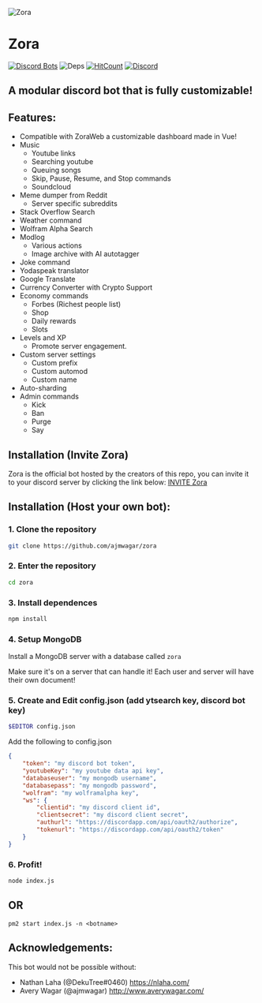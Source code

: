 ![Zora](https://i.imgur.com/u3xOYSz.png)
# Zora 
[![Discord Bots](https://discordbots.org/api/widget/status/478616471640080395.svg)](https://discordbots.org/bot/478616471640080395)
![Deps](https://david-dm.org/ajmwagar/zora.svg)
[![HitCount](http://hits.dwyl.io/ajmwagar/zora.svg)](http://hits.dwyl.io/ajmwagar/zora)
[![Discord](https://img.shields.io/badge/discord-server-%239d89d6.svg)](https://discord.gg/rRt5AHQ)


## A modular discord bot that is fully customizable!

## Features:
- Compatible with ZoraWeb a customizable dashboard made in Vue!
- Music
  - Youtube links
  - Searching youtube
  - Queuing songs
  - Skip, Pause, Resume, and Stop commands
  - Soundcloud
- Meme dumper from Reddit
  - Server specific subreddits
- Stack Overflow Search
- Weather command
- Wolfram Alpha Search
- Modlog
  - Various actions
  - Image archive with AI autotagger
- Joke command
- Yodaspeak translator
- Google Translate
- Currency Converter with Crypto Support
- Economy commands
  - Forbes (Richest people list)
  - Shop
  - Daily rewards
  - Slots
- Levels and XP
  - Promote server engagement.
- Custom server settings
  - Custom prefix
  - Custom automod
  - Custom name
- Auto-sharding
- Admin commands
  - Kick
  - Ban
  - Purge
  - Say

## Installation (Invite Zora)

Zora is the official bot hosted by the creators of this repo, 
you can invite it to your discord server by clicking the link below:
[INVITE Zora](https://discordapp.com/api/oauth2/authorize?client_id=478616471640080395&permissions=8&scope=bot)

## Installation (Host your own bot): 

### 1. Clone the repository 

```bash
git clone https://github.com/ajmwagar/zora
```
### 2. Enter the repository

```bash
cd zora
```
### 3. Install dependences

```bash
npm install
```
### 4. Setup MongoDB 

Install a MongoDB server with a database called `zora`

Make sure it's on a server that can handle it! Each user and server will have their own document!

### 5. Create and Edit config.json (add ytsearch key, discord bot key)
```bash
$EDITOR config.json
```
  Add the following to config.json 
```json
{
    "token": "my discord bot token",
    "youtubeKey": "my youtube data api key",
    "databaseuser": "my mongodb username",
    "databasepass": "my mongodb password",
    "wolfram": "my wolframalpha key",
    "ws": {
        "clientid": "my discord client id",
        "clientsecret": "my discord client secret",
        "authurl": "https://discordapp.com/api/oauth2/authorize",
        "tokenurl": "https://discordapp.com/api/oauth2/token"
    }
}
```

### 6. Profit!

```bash
node index.js
```

## OR 

```
pm2 start index.js -n <botname>
```

## Acknowledgements: 
This bot would not be possible without:
- Nathan Laha (@DekuTree#0460) https://nlaha.com/
- Avery Wagar (@ajmwagar) http://www.averywagar.com/
